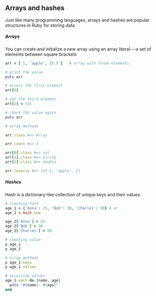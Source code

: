 ## Arrays and hashes

Just like many programming languages, arrays and hashes are popular structures in Ruby for storing data


##### Arrays
You can create and initialize a new array using an array literal---a set of elements between square brackets

```ruby
arr = [ 1, 'apple', 25.5 ]   # array with three elements

# print the value
puts arr

# access the first element
arr[0]

# set the third element
arr[2] = nil

# check the value again
puts arr

# array methods

arr.class #=> Array

arr.count #=> 3

arr[0].class #=> int
arr[1].class #=> String
arr[2].class #=> double

arr.reverse #=> [25.5, 'apple', 1]
```

##### Hashes
Hash is a dictionary-like collection of unique keys and their values.

```ruby
# Creating hash
age_1 = {'Anna': 25, 'Bob': 30, 'Charles': 50} # or
age_2 = Hash.new

age_2['Anna'] = 25
age_2['Bob'] = 30
age_2['Charles'] = 50

# checking value
p age_1
p age_2

# array methods
p age_1.keys
p age_1.values

# accessing values
age_1.each do |name, age|
  puts "#{name}: #{age}"
end
```
